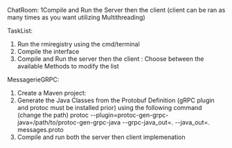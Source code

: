 ChatRoom:
1Compile and Run the Server then the client (client can be ran as many times as you want utilizing Multithreading)

TaskList:
1.  Run the rmiregistry using the cmd/terminal
2.  Compile the interface
3.  Compile and Run the server then the client :
  Choose between the available Methods to modify the list

MessagerieGRPC:
1.  Create a Maven project:
2.  Generate the Java Classes from the Protobuf Definition (gRPC plugin and protoc must be installed prior)
  using the following command (change the path) protoc --plugin=protoc-gen-grpc-java=/path/to/protoc-gen-grpc-java --grpc-java_out=. --java_out=. messages.proto
3.  Compile and run both the server then client implemenation 
 
